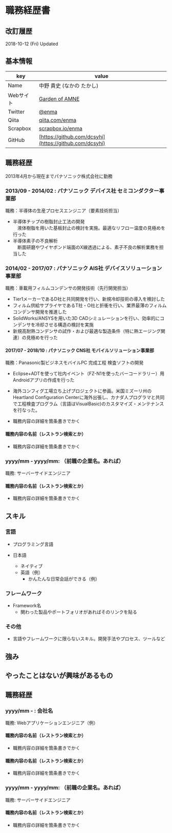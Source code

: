 # 職務経歴書 

## 改訂履歴
2018-10-12 (Fri) Updated

## 基本情報

|key|value|
|---|-----|
|Name|中野 貴史 (なかの たかし)|
|Webサイト|[Garden of AMNE](http://amne.info)|
|Twitter|[@enma](https://twitter.com/enma)|
|Qiita|[qiita.com/enma](http://qiita.com/enma)|
|Scrapbox|[scrapbox.io/enma](http://scrapbox.io/enma)|
|GitHub|[https://github.com/dcsyhi](https://github.com/dcsyhi)|

## 職務経歴

2013年4月から現在までパナソニック株式会社に勤務  

### 2013/09 - 2014/02 : パナソニック デバイス社 セミコンダクター事業部

職務：半導体の生産プロセスエンジニア（要素技術担当）

- 半導体チップの樹脂封止工法の開発  
　液体樹脂を用いた基板封止の検討を実施。最適なリフロー温度の見極めを行った  
- 半導体素子の不良解析  
　断面研磨やワイヤボンド端面のX線透過による、素子不良の解析業務を担当した

### 2014/02 - 2017/07 : パナソニック AIS社 デバイスソリューション事業部

職務：車載用フィルムコンデンサの開発技術（先行開発担当）

- Tier1メーカーであるD社と共同開発を行い、新規冷却技術の導入を検討した
- フィルム供給サプライヤであるT社・O社と折衝を行い、業界最薄のフィルムコンデンサ開発を推進した
- SolidWorks/ANSYSを用いた3D CADシミュレーションを行い、効率的にコンデンサを冷却させる構造の検討を実施
- 新規高耐熱コンデンサの試作・および最適な製造条件（特に熱エージング関連）の見極めを行った

#### 2017/07 - 2018/10 : パナソニック CNS社 モバイルソリューション事業部

職務：Panasonic製ビジネスモバイルPC 完成工程 検査ソフトの開発
- Eclipse+ADTを使って社内イベント（FZ-N1を使ったバーコードラリー）用Androidアプリの作成を行った

- 海外コンフィグ工場立ち上げプロジェクトに参画。米国ミズーリ州のHeartland Configuration Centerに海外出張し、カナダ人プログラマと共同で工程検査プログラム（言語はVisualBasic)のカスタマイズ・メンテナンスを行なった。


- 職務内容の詳細を箇条書きでかく

#### 職務内容の名前（レストラン検索とか）

- 職務内容の詳細を箇条書きでかく

### yyyy/mm - yyyy/mm: （前職の企業名。あれば）

職務: サーバーサイドエンジニア

#### 職務内容の名前（レストラン検索とか）

- 職務内容の詳細を箇条書きでかく

## スキル

### 言語

- プログラミング言語

- 日本語
  - ネイティブ
  - 英語（例）
    - かんたんな日常会話ができる（例）

### フレームワーク

- Framework名
  - 関わった製品やポートフォリオがあればそのリンクを貼る

### その他

- 言語やフレームワークに限らないスキル。開発手法やプロセス、ツールなど

## 強み

## やったことはないが興味があるもの


## 職務経歴

### yyyy/mm - : 会社名

職務: Webアプリケーションエンジニア（例）

#### 職務内容の名前（レストラン検索とか）

- 職務内容の詳細を箇条書きでかく

#### 職務内容の名前（レストラン検索とか）

- 職務内容の詳細を箇条書きでかく

### yyyy/mm - yyyy/mm: （前職の企業名。あれば）

職務: サーバーサイドエンジニア

#### 職務内容の名前（レストラン検索とか）

- 職務内容の詳細を箇条書きでかく
